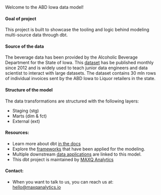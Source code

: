 Welcome to the ABD Iowa data model!

#### Goal of project
This project is built to showcase the tooling and logic behind modeling multi-source data through dbt.

#### Source of the data

The beverage data has been provided by the Alcoholic Beverage Department for the State of Iowa. 
This [dataset](https://data.iowa.gov/Sales-Distribution/Iowa-Liquor-Sales/m3tr-qhgy/about_data) has be published monthly since 2012 and is widely used to teach junior data engineers and data scientist to interact with large datasets. The dataset contains 30 mln rows of individual invoices sent by the ABD Iowa to Liquor retailers in the state.

#### Structure of the model

The data transformations are structured with the following layers:
- Staging (stg)
- Marts (dim & fct)
- External (ext)

#### Resources:
- Learn more about dbt [in the docs](https://docs.getdbt.com/docs/overview)
- Explore the [frameworks](https://www.maxqanalytics.io/frameworks) that have been applied for the modeling.
- Multiple downstream [data applications](https://lookerstudio.google.com/u/0/reporting/86bd9839-3788-4b62-a1d9-4ce312bbff3e/page/p_j2oz71jsnd) are linked to this model.
- This dbt project is maintained by [MAXQ Analytics](https://www.maxqanalytics.io/)

#### Contact:
- When you want to talk to us, you can reach us at: hello@maxqanalytics.io
